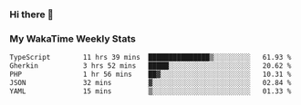 ### Hi there 👋

<!--
**royschrauwen/royschrauwen** is a ✨ _special_ ✨ repository because its `README.md` (this file) appears on your GitHub profile.

Here are some ideas to get you started:

- 🔭 I’m currently working on ...
- 🌱 I’m currently learning ...
- 👯 I’m looking to collaborate on ...
- 🤔 I’m looking for help with ...
- 💬 Ask me about ...
- 📫 How to reach me: ...
- 😄 Pronouns: ...
- ⚡ Fun fact: ...
-->


### My WakaTime Weekly Stats
<!--START_SECTION:waka-->

```txt
TypeScript        11 hrs 39 mins  ███████████████▒░░░░░░░░░   61.93 %
Gherkin           3 hrs 52 mins   █████░░░░░░░░░░░░░░░░░░░░   20.62 %
PHP               1 hr 56 mins    ██▓░░░░░░░░░░░░░░░░░░░░░░   10.31 %
JSON              32 mins         ▓░░░░░░░░░░░░░░░░░░░░░░░░   02.84 %
YAML              15 mins         ▒░░░░░░░░░░░░░░░░░░░░░░░░   01.33 %
```

<!--END_SECTION:waka-->
